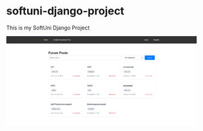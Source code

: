 # softuni-django-project
This is my SoftUni Django Project

![Guest Home Page](readme_images/home_page_guest.png)
